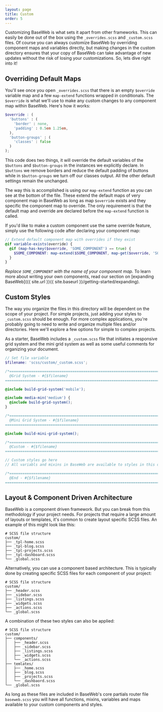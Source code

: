 ```yaml
---
layout: page
title: Custom
order: 5
---
```


Customizing BaseWeb is what sets it apart from other frameworks. This can easily be done out of the box using the `_overrides.scss` and `_custom.scss` files. Of course you can always customize BaseWeb by overriding component maps and variables directly, but making changes in the custom directory ensures that your copy of BaseWeb can take advantage of new updates without the risk of losing your customizations. So, lets dive right into it!

## Overriding Default Maps

You'll see once you open `_overrides.scss` that there is an empty `$override` variable map and a few `map-extend` functions wrapped in conditionals. The `$override` is what we'll use to make any custom changes to any component map within BaseWeb. Here's how it works:

```scss
$override : (
  'buttons' : (
    'border' : none,
    'padding' : 0.5em 1.25em,
  ),
  'button-groups' : (
    'classes' : false
  )
);
```

This code does two things, it will override the default variables of the `$buttons` and `$button-groups` in the instances we explicitly declare. In `$buttons` we remove borders and reduce the default padding of buttons while in `$button-groups` we turn off our classes output. All the other default settings remain the unchanged.

The way this is accomplished is using our `map-extend` function as you can see at the bottom of the file. These extend the default maps of very component map in BaseWeb as long as map `$override` exists and they specific the component map to override. The only requirement is that the default map and override are declared before the `map-extend` function is called.

If you'd like to make a custom component use the same override feature, simply use the following code after declaring your component map:

```scss
// Extend default component map with overrides if they exist
@if variable-exists(override) {
  @if (map-has-key($override, 'SOME_COMPONENT') == true) {
    $SOME_COMPONENT: map-extend($SOME_COMPONENT, map-get($override, 'SOME_COMPONENT'), true);
  }
}
```

*Replace `SOME_COMPONENT` with the name of your component map.* To learn more about writing your own components, read our section on [expanding BaseWeb]({{ site.url }}{{ site.baseurl }}/getting-started/expanding).

## Custom Styles

The way you organize the files in this directory will be dependent on the scope of your project. For simple projects, just adding your styles to `_custom.scss` should be enough. For more complex applications, you're probably going to need to write and organize multiple files and/or directories. Here we'll explore a few options for simple to complex projects.

As a starter, BaseWeb includes a `_custom.scss` file that initiates a responsive grid system and the mini grid system as well as some useful comments for organizing your document.

```scss
// Set file variable
$filename: 'scss/custom/_custom.scss';

/*==============================================================================
  @Grid System - #{$filename}
==============================================================================*/

@include build-grid-system('mobile');

@include media-min('medium') {
  @include build-grid-system();
}

/*==============================================================================
  @Mini Grid System - #{$filename}
==============================================================================*/

@include build-mini-grid-system();

/*==============================================================================
  @Custom - #{$filename}
==============================================================================*/

// Custom styles go here
// All variabls and mixins in BaseWeb are available to styles in this document

/*==============================================================================
  @End - #{$filename}
==============================================================================*/
```

## Layout & Component Driven Architecture

BaseWeb is a component driven framework. But you can break from this methodology if your project needs. For projects that require a large amount of layouts or templates, it's common to create layout specific SCSS files. An example of this might look like this:

```shell
# SCSS file structure
custom/
├── _tpl-home.scss
├── _tpl-blog.scss
├── _tpl-projects.scss
├── _tpl-dashboard.scss
└── _global.scss
```

Alternatively, you can use a component based architecture. This is typically done by creating specific SCSS files for each component of your project:

```shell
# SCSS file structure
custom/
├── _header.scss
├── _sidebar.scss
├── _listings.scss
├── _widgets.scss
├── _actions.scss
└── _global.scss
```

A combination of these two styles can also be applied:

```shell
# SCSS file structure
custom/
├── components/
│   ├── _header.scss
│   ├── _sidebar.scss
│   ├── _listings.scss
│   ├── _widgets.scss
│   └── _actions.scss
├── temlates/
│   ├── _home.scss
│   ├── _blog.scss
│   ├── _projects.scss
│   └── _dashbaord.scss
└── _global.scss
```

As long as these files are included in BaseWeb's core partials router file `baseweb.scss` you will have all functions, mixins, variables and maps available to your custom components and styles.

